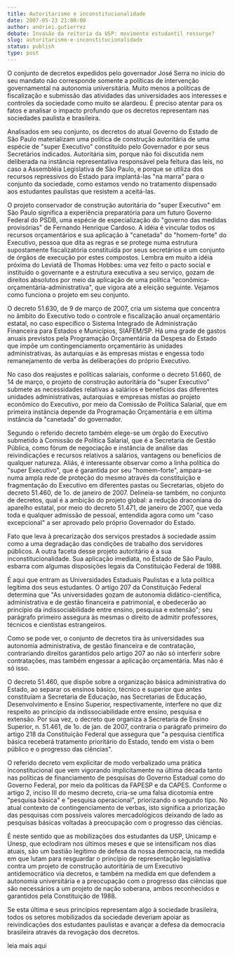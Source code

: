 ```yaml
---
title: Autoritarismo e inconstitucionalidade
date: 2007-05-23 21:00:00
author: andriei.gutierrez
debate: Invasão da reitoria da USP: movimento estudantil ressurge?
slug: autoritarismo-e-inconstitucionalidade
status: publish 
type: post
---
```


  

O conjunto de decretos expedidos pelo governador José Serra no início do seu mandato não corresponde somente a políticas de intervenção governamental na autonomia universitária. Muito menos a políticas de fiscalização e submissão das atividades das universidades aos interesses e controles da sociedade como muito se alardeou. É preciso atentar para os fatos e analisar o impacto profundo que os decretos representam nas sociedades paulista e brasileira.  

  

Analisados em seu conjunto, os decretos do atual Governo do Estado de São Paulo materializam uma política de construção autoritária de uma espécie de "super Executivo" constituído pelo Governador e por seus Secretários indicados. Autoritária sim, porque não foi discutida nem deliberada na instância representativa responsável pela feitura das leis, no caso a Assembléia Legislativa de São Paulo, e porque se utiliza dos recursos repressivos do Estado para implantá-las "na marra" para o conjunto da sociedade, como estamos vendo no tratamento dispensado aos estudantes paulistas que resistem a aceitá-las.  

  

O projeto conservador de construção autoritária do "super Executivo" em São Paulo significa a experiência preparatória para um futuro Governo Federal do PSDB, uma espécie de especialização do "governo das medidas provisórias" de Fernando Henrique Cardoso. A idéia é vincular todos os recursos orçamentários e sua aplicação à "canetada" do "homem-forte" do Executivo, pessoa que dita as regras e se protege numa estrutura supostamente fiscalizatória constituída por seus secretários e um conjunto de órgãos de execução por estes compostos. Lembra em muito a idéia próxima do Leviatã de Thomas Hobbes: uma vez feito o pacto social e instituído o governante e a estrutura executiva a seu serviço, gozam de direitos absolutos por meio da aplicação de uma política "econômica-orçamentária-administrativa", que vigora até a eleição seguinte. Vejamos como funciona o projeto em seu conjunto.  

  

O decreto 51.630, de 9 de março de 2007, cria um sistema que concentra no âmbito do Executivo todo o controle e fiscalização anual orçamentário estatal, no caso específico o Sistema Integrado de Administração Financeira para Estados e Municípios, SIAFEM/SP. Há uma grade de gastos anuais previstos pela Programação Orçamentária da Despesa do Estado que impõe um contingenciamento orçamentário às unidades administrativas, às autarquias e às empresas mistas e engessa todo remanejamento de verba às deliberações do próprio Executivo.   

  

No caso dos reajustes e políticas salariais, conforme o decreto 51.660, de 14 de março, o projeto de construção autoritária do "super Executivo" submete as necessidades relativas a salários e benefícios das diferentes unidades administrativas, autarquias e empresas mistas ao projeto econômico do Executivo, por meio da Comissão de Política Salarial, que em primeira instância depende da Programação Orçamentária e em última instância da "canetada" do governador.   

  

Segundo o referido decreto também elege-se um órgão do Executivo submetido à Comissão de Política Salarial, que é a Secretaria de Gestão Pública, como fórum de negociação e instância de análise das reivindicações e recursos relativos a salários, vantagens ou benefícios de qualquer natureza. Aliás, é interessante observar como a linha política do "super Executivo", que é garantida por seu "homem-forte", ampara-se numa ampla rede de proteção do mesmo através da constituição e fragmentação do Executivo em diferentes pastas ou Secretarias, objeto do decreto 51.460, de 1o. de janeiro de 2007. Delineia-se também, no conjunto de decretos, qual é a ambição do projeto global: a redução draconiana do aparelho estatal, por meio do decreto 51.471, de janeiro de 2007, que veda toda e qualquer admissão de pessoal, entendida agora como um "caso excepcional" a ser aprovado pelo próprio Governador do Estado.   

  

Fato que leva à precarização dos serviços prestados à sociedade assim como a uma degradação das condições de trabalho dos servidores públicos. A outra faceta desse projeto autoritário é a sua inconstitucionalidade. Sua aplicação imediata, no Estado de São Paulo, esbarra com algumas disposições legais da Constituição Federal de 1988.  

  

 É aqui que entram as Universidades Estaduais Paulistas e a luta política legítima dos seus estudantes. O artigo 207 da Constituição Federal determina que "As universidades gozam de autonomia didático-científica, administrativa e de gestão financeira e patrimonial, e obedecerão ao princípio da indissociabilidade entre ensino, pesquisa e extensão"; seu parágrafo primeiro assegura às mesmas o direito de admitir professores, técnicos e cientistas estrangeiros.   

  

Como se pode ver, o conjunto de decretos tira às universidades sua autonomia administrativa, de gestão financeira e de contratação, contrariando direitos garantidos pelo artigo 207 ao não só interferir sobre contratações, mas também engessar a aplicação orçamentária. Mas não é só isso.   

  

O decreto 51.460, que dispõe sobre a organização básica administrativa do Estado, ao separar os ensinos básico, técnico e superior que antes constituíam a Secretaria de Educação, nas Secretarias de Educação, Desenvolvimento e Ensino Superior, respectivamente, interfere no que diz respeito ao princípio da indissociabilidade entre ensino, pesquisa e extensão. Por sua vez, o decreto que organiza a Secretaria de Ensino Superior, n. 51.461, de 1o. de jan. de 2007, contraria o parágrafo primeiro do artigo 218 da Constituição Federal que assegura que "a pesquisa científica básica receberá tratamento prioritário do Estado, tendo em vista o bem público e o progresso das ciências".  

  

 O referido decreto vem explicitar de modo verbalizado uma prática inconstitucional que vem vigorando implicitamente na última década tanto nas políticas de financiamento de pesquisas do Governo Estadual como do Governo Federal, por meio da políticas da FAPESP e da CAPES. Conforme o artigo 2, inciso III do mesmo decreto, cria-se uma falsa dicotomia entre "pesquisa básica" e "pesquisa operacional", priorizando o segundo tipo. No atual contexto de contingenciamento de verbas, isto significa a priorização das pesquisas com possíveis valores mercadológicos deixando de lado as pesquisas básicas voltadas à preocupação com o progresso das ciências.  

  

É neste sentido que as mobilizações dos estudantes da USP, Unicamp e Unesp, que eclodiram nos últimos meses e que se intensificam nos dias atuais, são um bastião legítimo de defesa da nossa democracia, na medida em que lutam para resguardar o princípio de representação legislativa contra um projeto de construção autoritária de um Executivo antidemocrático via decretos, e também na medida em que defendem a autonomia universitária e a preocupação com o progresso das ciências que são necessários a um projeto de nação soberana, ambos reconhecidos e garantidos pela Constituição de 1988.   

  

Se esta última e seus princípios representam algo à sociedade brasileira, todos os setores mobilizados da sociedade deveriam apoiar as reivindicações dos estudantes paulistas e avançar a defesa da democracia brasileira através da revogação dos decretos.  

  

leia mais aqui
